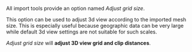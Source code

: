 All import tools provide an option named *Adjust grid size*.

This option can be used to adjust 3d view according to the imported mesh size. This is especially useful because geographic data can be very large while default 3d view settings are not suitable for such scales.
	
*Adjust grid size* will **adjust 3D view grid and clip distances**.